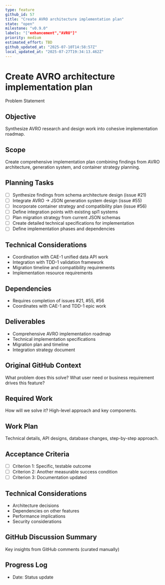 ```yaml
---
type: feature
github_id: 57
title: "Create AVRO architecture implementation plan"
state: "open"
milestone: "v0.9.0"
labels: "["enhancement","AVRO"]"
priority: medium
estimated_effort: TBD
github_updated_at: "2025-07-10T14:58:57Z"
local_updated_at: "2025-07-27T19:34:13.462Z"
---
```


# Create AVRO architecture implementation plan

Problem Statement
## Objective
Synthesize AVRO research and design work into cohesive implementation roadmap.

## Scope
Create comprehensive implementation plan combining findings from AVRO architecture, generation system, and container strategy planning.

## Planning Tasks
- [ ] Synthesize findings from schema architecture design (issue #21)
- [ ] Integrate AVRO → JSON generation system design (issue #55)
- [ ] Incorporate container strategy and compatibility plan (issue #56)
- [ ] Define integration points with existing spl1 systems
- [ ] Plan migration strategy from current JSON schemas
- [ ] Create detailed technical specifications for implementation
- [ ] Define implementation phases and dependencies

## Technical Considerations
- Coordination with CAE-1 unified data API work
- Integration with TDD-1 validation framework
- Migration timeline and compatibility requirements
- Implementation resource requirements

## Dependencies
- Requires completion of issues #21, #55, #56
- Coordinates with CAE-1 and TDD-1 epic work

## Deliverables
- Comprehensive AVRO implementation roadmap
- Technical implementation specifications
- Migration plan and timeline
- Integration strategy document

## Original GitHub Context
What problem does this solve? What user need or business requirement drives this feature?

## Required Work
How will we solve it? High-level approach and key components.

## Work Plan
Technical details, API designs, database changes, step-by-step approach.

## Acceptance Criteria
- [ ] Criterion 1: Specific, testable outcome
- [ ] Criterion 2: Another measurable success condition
- [ ] Criterion 3: Documentation updated

## Technical Considerations
- Architecture decisions
- Dependencies on other features
- Performance implications
- Security considerations

## GitHub Discussion Summary
Key insights from GitHub comments (curated manually)

## Progress Log
- Date: Status update